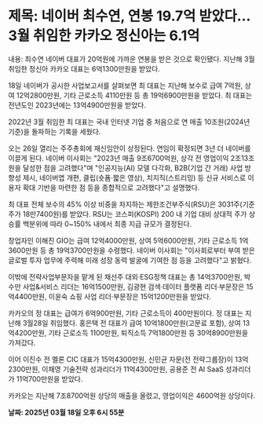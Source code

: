 # **제목: 네이버 최수연, 연봉 19.7억 받았다… 3월 취임한 카카오 정신아는 6.1억**

  내용: 최수연 네이버 대표가 20억원에 가까운 연봉을 받은 것으로 확인됐다. 지난해 3월 취임한 정신아 카카오 대표는 6억1300만원을 받았다.

18일 네이버가 공시한 사업보고서를 살펴보면 최 대표는 지난해 보수로 급여 7억원, 상여 12억2800만원, 기타 근로소득 4110만원 등 총 19억6900만원을 받았다. 최 대표는 전년도인 2023년에는 13억4900만원을 받았다.

2022년 3월 취임한 최 대표는 국내 인터넷 기업 중 처음으로 연 매출 10조원(2024년 기준)을 돌파하는 기록을 세웠다. 

오는 26일 열리는 주주총회에 재신임안이 상정된다. 연임이 확정되면 3년 더 네이버를 이끌게 된다. 네이버 이사회는 "2023년 매출 9조6700억원, 상각 전 영업이익 2조13조원을 달성한 점을 고려했다"며 "인공지능(AI) 모델 다각화, B2B(기업 간 거래) 사업 방향성 제시, 네이버앱 개편, 클립(숏폼·짧은 영상), 치지직(스트리밍) 등 신규 서비스로 이용자 확대 기반을 마련한 점 등을 종합적으로 고려했다"고 설명했다.

최 대표 전체 보수의 45% 이상 비중을 차지하는 제한조건부주식(RSU)은 3031주(기준 주가 18만7400원)를 받았다. RSU는 코스피(KOSPI) 200 내 기업 대비 상대적 주가 상승률 백분위에 따라 0~150% 내에서 최종 지급 규모가 결정된다.

창업자인 이해진 GIO는 급여 12억4000만원, 상여 5억6000만원, 기타 근로소득 1억3600만원 등 총 19억3700만원을 수령했다. 네이버 이사회는 "이사회로부터 부여 받은 글로벌 투자 업무에 주력해 미래 성장 동력 발굴에 기여한 점 등을 고려했다"고 밝혔다.

이밖에 전략사업부문자을 맡게 된 채선주 대외·ESG정책 대표는 총 14억3700만원, 박수만 사업&서비스 리더는 16억1500만원, 김광현 검색·데이터 플랫폼 리더·부문장은 15억4400만원, 이윤숙 쇼핑 사업 리더·부문장은 15억1200만원을 받았다.

카카오의 정 대표는 급여가 6억900만원, 기타 근로소득이 400만원이다. 정 대표는 지난해 3월28일 취임했다. 홍은택 전 대표가 급여 10억1800만원(고문료 포함), 상여 13억4200만원, 기타 근로소득 1100만원, 퇴직소득 7억1800만원 등 30억8900만원을 가져갔다.

이어 이진수 전 멜론 CIC 대표가 15억4300만원, 신민균 자문(전 전략그룹장)이 13억2300만원, 이채영 기술전략 성과리더가 11억4300만원, 공용준 전 AI SaaS 성과리더가 11억700만원을 받았다.

카카오는 지난해 7조8700억원 상당의 매출을 올렸고, 영업이익은 4600억원 상당이다.

  **날짜: 2025년 03월 18일 오후 6시 55분**